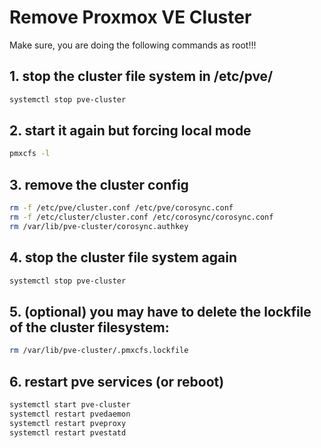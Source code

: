 # Remove Proxmox VE Cluster

Make sure, you are doing the following commands as root!!!

## 1. stop the cluster file system in /etc/pve/

```bash
systemctl stop pve-cluster
```

## 2. start it again but forcing local mode

```bash
pmxcfs -l
```

## 3. remove the cluster config

```bash
rm -f /etc/pve/cluster.conf /etc/pve/corosync.conf 
rm -f /etc/cluster/cluster.conf /etc/corosync/corosync.conf 
rm /var/lib/pve-cluster/corosync.authkey
```

## 4. stop the cluster file system again

```bash
systemctl stop pve-cluster
```

## 5. (optional) you may have to delete the lockfile of the cluster filesystem:

```bash
rm /var/lib/pve-cluster/.pmxcfs.lockfile
```

## 6. restart pve services (or reboot)

```bash
systemctl start pve-cluster
systemctl restart pvedaemon
systemctl restart pveproxy
systemctl restart pvestatd
```